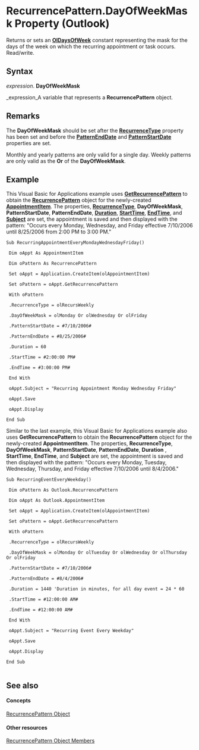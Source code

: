 
# RecurrencePattern.DayOfWeekMask Property (Outlook)

Returns or sets an  **[OlDaysOfWeek](49712ccf-4ff7-bfdc-c023-94bcd0d97046.md)** constant representing the mask for the days of the week on which the recurring appointment or task occurs. Read/write.


## Syntax

 _expression_. **DayOfWeekMask**

 _expression_A variable that represents a  **RecurrencePattern** object.


## Remarks

The  **DayOfWeekMask** should be set after the **[RecurrenceType](bc9b35b5-ef00-e5cf-09cc-ee8743efddcf.md)** property has been set and before the **[PatternEndDate](0f78ea71-3d92-2d38-be10-e05ab7bcf44a.md)** and **[PatternStartDate](20c82dbd-a622-91b6-618c-7cbe8bff2ca7.md)** properties are set.

Monthly and yearly patterns are only valid for a single day. Weekly patterns are only valid as the  **Or** of the **DayOfWeekMask**. 


## Example

This Visual Basic for Applications example uses  **[GetRecurrencePattern](a9f67c5b-a77f-4e34-e654-d12560a6dba0.md)** to obtain the **[RecurrencePattern](36c098f7-59fb-879a-5173-ed0260d13fa4.md)** object for the newly-created **[AppointmentItem](204a409d-654e-27aa-643a-8344c631b82d.md)**. The properties,  **[RecurrenceType](bc9b35b5-ef00-e5cf-09cc-ee8743efddcf.md)**,  **DayOfWeekMask**,  **PatternStartDate**,  **PatternEndDate**,  **[Duration](91cceed3-fd56-bae3-ee00-16f4b02eb2e3.md)**,  **[StartTime](557e0f8d-c95d-e1f9-91a2-0734248d8628.md)**,  **[EndTime](7babda13-9e57-4c80-1ab3-56025753ed9d.md)**, and  **[Subject](57f0f242-6d04-175f-4ea2-25145787f5bd.md)** are set, the appointment is saved and then displayed with the pattern: "Occurs every Monday, Wednesday, and Friday effective 7/10/2006 until 8/25/2006 from 2:00 PM to 3:00 PM."


```
Sub RecurringAppointmentEveryMondayWednesdayFriday() 
 
 Dim oAppt As AppointmentItem 
 
 Dim oPattern As RecurrencePattern 
 
 Set oAppt = Application.CreateItem(olAppointmentItem) 
 
 Set oPattern = oAppt.GetRecurrencePattern 
 
 With oPattern 
 
 .RecurrenceType = olRecursWeekly 
 
 .DayOfWeekMask = olMonday Or olWednesday Or olFriday 
 
 .PatternStartDate = #7/10/2006# 
 
 .PatternEndDate = #8/25/2006# 
 
 .Duration = 60 
 
 .StartTime = #2:00:00 PM# 
 
 .EndTime = #3:00:00 PM# 
 
 End With 
 
 oAppt.Subject = "Recurring Appointment Monday Wednesday Friday" 
 
 oAppt.Save 
 
 oAppt.Display 
 
End Sub
```

Similar to the last example, this Visual Basic for Applications example also uses  **GetRecurrencePattern** to obtain the **RecurrencePattern** object for the newly-created **AppointmentItem**. The properties,  **RecurrenceType**,  **DayOfWeekMask**,  **PatternStartDate**,  **PatternEndDate**,  **Duration** , **StartTime**,  **EndTime**, and  **Subject** are set, the appointment is saved and then displayed with the pattern: "Occurs every Monday, Tuesday, Wednesday, Thursday, and Friday effective 7/10/2006 until 8/4/2006."




```
Sub RecurringEventEveryWeekday() 
 
 Dim oPattern As Outlook.RecurrencePattern 
 
 Dim oAppt As Outlook.AppointmentItem 
 
 Set oAppt = Application.CreateItem(olAppointmentItem) 
 
 Set oPattern = oAppt.GetRecurrencePattern 
 
 With oPattern 
 
 .RecurrenceType = olRecursWeekly 
 
 .DayOfWeekMask = olMonday Or olTuesday Or olWednesday Or olThursday Or olFriday 
 
 .PatternStartDate = #7/10/2006# 
 
 .PatternEndDate = #8/4/2006# 
 
 .Duration = 1440 'Duration in minutes, for all day event = 24 * 60 
 
 .StartTime = #12:00:00 AM# 
 
 .EndTime = #12:00:00 AM# 
 
 End With 
 
 oAppt.Subject = "Recurring Event Every Weekday" 
 
 oAppt.Save 
 
 oAppt.Display 
 
End Sub 
 

```


## See also


#### Concepts


 [RecurrencePattern Object](36c098f7-59fb-879a-5173-ed0260d13fa4.md)
#### Other resources


 [RecurrencePattern Object Members](d282fdb2-2b6d-983d-fe5f-698113d35f89.md)
